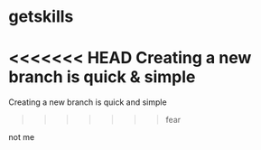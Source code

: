 # getskills
<<<<<<< HEAD
Creating a new branch is quick & simple
=======
Creating a new branch is quick and simple
>>>>>>> fear

not me 
